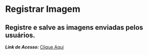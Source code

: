# Registrar Imagem
 Registre e salve as imagens enviadas pelos usuários.
---
***Link de Acesso:*** [Clique Aqui](http://exemplodeprojeto2.000.pe/)

